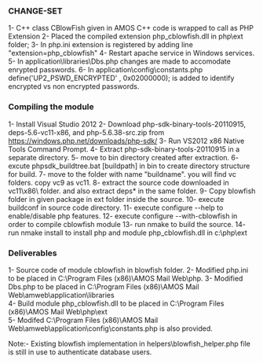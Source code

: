 ### CHANGE-SET ####

1- C++ class CBlowFish given in AMOS C++ code is wrapped to call as PHP Extension
2- Placed the compiled extension php_cblowfish.dll in php\ext folder;
3- In php.ini extension is registered by adding line "extension=php_cblowfish"
4- Restart apache service in Windows services.
5- In application\libraries\Dbs.php changes are made to accomodate enrypted passwords. 
6- In application\config\constants.php define('UP2_PSWD_ENCRYPTED' , 0x02000000); is added to identify encrypted vs non encrypted passwords.

### Compiling the module ###

1- Install Visual Studio 2012
2- Download php-sdk-binary-tools-20110915, deps-5.6-vc11-x86, and php-5.6.38-src.zip from https://windows.php.net/downloads/php-sdk/
3- Run VS2012 x86 Native Tools Command Prompt.
4- Extract php-sdk-binary-tools-20110915 in a separate directory.
5- move to bin directory created after extraction.
6- excute phpsdk_buildtree.bat <buildname> [buildpath] in bin to create directory structure for build.
7- move to the folder with name "buildname". you will find vc folders. copy vc9 as vc11.
8- extract the source code downloaded in vc11\x86\ folder. and also extract deps* in the same folder.
9- Copy blowfish folder in given package in ext folder inside the source.
10- execute buildconf in source code directory.
11- execute configure --help to enable/disable php features.
12- execute configure --with-cblowfish in order to compile cblowfish module
13- run nmake to build the source.
14- run nmake install to install php and module php_cblowfish.dll in c:\php\ext

### Deliverables ###
1- Source code of module cblowfish in blowfish folder.
2- Modified php.ini to be placed in C:\Program Files (x86)\AMOS Mail Web\php\.
3- Modified Dbs.php to be placed in C:\Program Files (x86)\AMOS Mail Web\amweb\application\libraries\
4- Build module php_cblowfish.dll to be placed in C:\Program Files (x86)\AMOS Mail Web\php\ext\
5- Modifed C:\Program Files (x86)\AMOS Mail Web\amweb\application\config\constants.php is also provided.

Note:- Existing blowfish implementation in helpers\blowfish_helper.php file is still in use to authenticate database users.